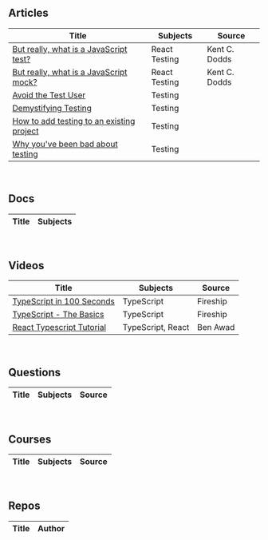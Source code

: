 ## Articles

| Title | Subjects | Source |
|-------|---------|--------|
|[But really, what is a JavaScript test?](https://kentcdodds.com/blog/but-really-what-is-a-javascript-test)|React Testing|Kent C. Dodds|
|[But really, what is a JavaScript mock?](https://kentcdodds.com/blog/but-really-what-is-a-javascript-mock)|React Testing|Kent C. Dodds|
|[Avoid the Test User](https://kentcdodds.com/blog/avoid-the-test-user)|Testing||
|[Demystifying Testing](https://kentcdodds.com/blog/demystifying-testingk)|Testing||
|[How to add testing to an existing project](https://kentcdodds.com/blog/how-to-add-testing-to-an-existing-project)|Testing||
|[Why you've been bad about testing](https://kentcdodds.com/blog/why-youve-been-bad-about-testing)|Testing||


&nbsp;&nbsp;&nbsp;

## Docs
| Title | Subjects |
|-------|---------|


&nbsp;&nbsp;&nbsp;

## Videos
| Title | Subjects | Source |
|-------|---------|--------|
|[TypeScript in 100 Seconds](https://www.youtube.com/watch?v=zQnBQ4tB3ZA)|TypeScript|Fireship|
|[TypeScript - The Basics](https://www.youtube.com/watch?v=ahCwqrYpIuM)|TypeScript|Fireship|
|[React Typescript Tutorial](https://www.youtube.com/watch?v=Z5iWr6Srsj8)|TypeScript, React|Ben Awad|

&nbsp;&nbsp;&nbsp;

## Questions
| Title | Subjects | Source |
|-------|---------|--------|

&nbsp;&nbsp;&nbsp;

## Courses
| Title | Subjects | Source |
|-------|---------|--------|

&nbsp;&nbsp;&nbsp;

## Repos
| Title | Author |
|-------|--------|

